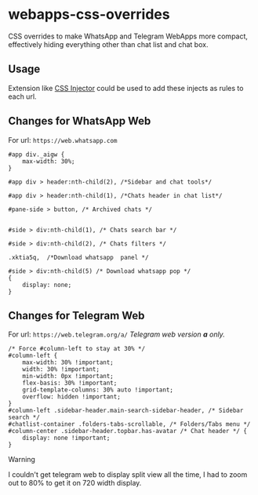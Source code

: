 # webapps-css-overrides
CSS overrides to make WhatsApp and Telegram WebApps more compact, effectively hiding everything other than chat list and chat box.

## Usage
Extension like [CSS Injector](https://microsoftedge.microsoft.com/addons/detail/css-injector/ennbjebceagmlgmlhhocgccelpggieme) could be used to add these injects as rules to each url.

## Changes for WhatsApp Web
For url: `https://web.whatsapp.com`

```
#app div._aigw {
    max-width: 30%;
}

#app div > header:nth-child(2), /*Sidebar and chat tools*/

#app div > header:nth-child(1), /*Chats header in chat list*/

#pane-side > button, /* Archived chats */


#side > div:nth-child(1), /* Chats search bar */

#side > div:nth-child(2), /* Chats filters */

.xktia5q,  /*Download whatsapp  panel */

#side > div:nth-child(5) /* Download whatsapp pop */
{
    display: none;
}
```

## Changes for Telegram Web
For url: `https://web.telegram.org/a/` *Telegram web version **a** only.*

```
/* Force #column-left to stay at 30% */
#column-left {
    max-width: 30% !important;
    width: 30% !important;
    min-width: 0px !important;
    flex-basis: 30% !important;
    grid-template-columns: 30% auto !important;
    overflow: hidden !important;
}
#column-left .sidebar-header.main-search-sidebar-header, /* Sidebar search */
#chatlist-container .folders-tabs-scrollable, /* Folders/Tabs menu */
#column-center .sidebar-header.topbar.has-avatar /* Chat header */ {
    display: none !important;
}

```
> [!WARNING]
>  I couldn't get telegram web to display split view all the time, I had to zoom out to 80% to get it on 720 width display.
